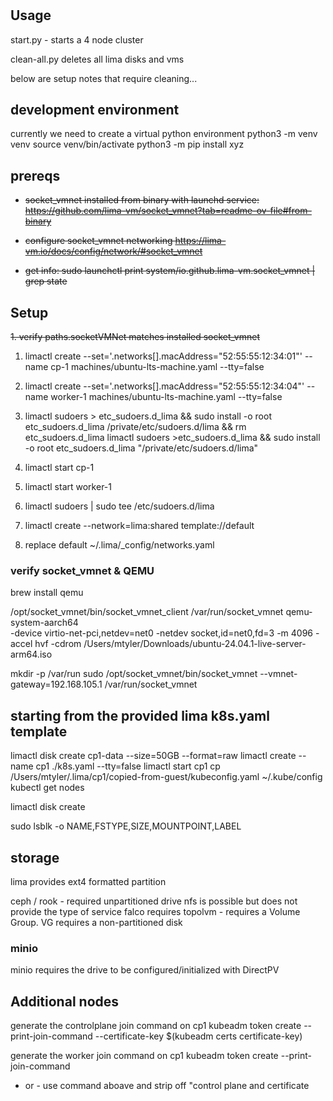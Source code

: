 #

## Usage

start.py - starts a 4 node cluster

clean-all.py deletes all lima disks and vms


below are setup notes that require cleaning...


## development environment

currently we need to create a virtual python environment
python3 -m venv venv
source venv/bin/activate
python3 -m pip install xyz


## prereqs

- ~~socket_vmnet installed from binary with launchd service: https://github.com/lima-vm/socket_vmnet?tab=readme-ov-file#from-binary~~

- ~~configure socket_vmnet networking https://lima-vm.io/docs/config/network/#socket_vmnet~~

- ~~get info: sudo launchctl print system/io.github.lima-vm.socket_vmnet | grep state~~

## Setup 

~~1. verify paths.socketVMNet matches installed socket_vmnet~~

1. limactl create --set='.networks[].macAddress="52:55:55:12:34:01"' --name cp-1 machines/ubuntu-lts-machine.yaml --tty=false
1. limactl create --set='.networks[].macAddress="52:55:55:12:34:04"' --name worker-1 machines/ubuntu-lts-machine.yaml --tty=false

1. limactl sudoers > etc_sudoers.d_lima && sudo install -o root etc_sudoers.d_lima /private/etc/sudoers.d/lima && rm etc_sudoers.d_lima
limactl sudoers >etc_sudoers.d_lima && sudo install -o root etc_sudoers.d_lima "/private/etc/sudoers.d/lima"

1. limactl start cp-1
1. limactl start worker-1

1. limactl sudoers | sudo tee /etc/sudoers.d/lima
1. limactl create --network=lima:shared template://default

1. replace default ~/.lima/_config/networks.yaml



### verify socket_vmnet & QEMU

brew install qemu

/opt/socket_vmnet/bin/socket_vmnet_client /var/run/socket_vmnet qemu-system-aarch64 \
-device virtio-net-pci,netdev=net0 -netdev socket,id=net0,fd=3 -m 4096 -accel hvf -cdrom /Users/mtyler/Downloads/ubuntu-24.04.1-live-server-arm64.iso


mkdir -p /var/run sudo /opt/socket_vmnet/bin/socket_vmnet --vmnet-gateway=192.168.105.1 /var/run/socket_vmnet



## starting from the provided lima k8s.yaml template


limactl disk create cp1-data --size=50GB --format=raw
limactl create --name cp1 ./k8s.yaml --tty=false
limactl start cp1
cp /Users/mtyler/.lima/cp1/copied-from-guest/kubeconfig.yaml ~/.kube/config
kubectl get nodes


limactl disk create 

sudo lsblk -o NAME,FSTYPE,SIZE,MOUNTPOINT,LABEL


## storage
lima provides ext4 formatted partition

ceph / rook - required unpartitioned drive
nfs is possible but does not provide the type of service falco requires
topolvm - requires a Volume Group. VG requires a non-partitioned disk

### minio
minio requires the drive to be configured/initialized with DirectPV


## Additional nodes

generate the controlplane join command on cp1
kubeadm token create --print-join-command --certificate-key $(kubeadm certs certificate-key)

generate the worker join command on cp1
kubeadm token create --print-join-command 
- or - 
use command aboave and strip off "control plane and certificate

